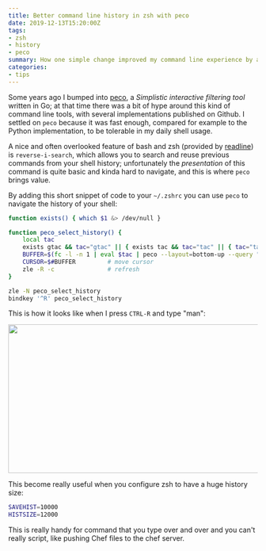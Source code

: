 ```yaml
---
title: Better command line history in zsh with peco
date: 2019-12-13T15:20:00Z
tags:
- zsh
- history
- peco
summary: How one simple change improved my command line experience by a lot.
categories:
- tips
---
```


Some years ago I bumped into [peco](https://github.com/peco/peco), a *Simplistic interactive
filtering tool* written in Go; at that time there was a bit of hype around this kind of command line
tools, with several implementations published on Github. I settled on `peco` because it was fast
enough, compared for example to the Python implementation, to be tolerable in my daily shell usage.

A nice and often overlooked feature of bash and zsh (provided by
[readline](https://tiswww.case.edu/php/chet/readline/rltop.html)) is `reverse-i-search`, which
allows you to search and reuse previous commands from your shell history; unfortunately the
*presentation* of this command is quite basic and kinda hard to navigate, and this is where `peco`
brings value.

By adding this short snippet of code to your `~/.zshrc` you can use `peco` to navigate the history
of your shell:

```bash
function exists() { which $1 &> /dev/null }

function peco_select_history() {
    local tac
    exists gtac && tac="gtac" || { exists tac && tac="tac" || { tac="tail -r" } }
    BUFFER=$(fc -l -n 1 | eval $tac | peco --layout=bottom-up --query "$LBUFFER")
    CURSOR=$#BUFFER         # move cursor
    zle -R -c               # refresh
}

zle -N peco_select_history
bindkey '^R' peco_select_history
```

This is how it looks like when I press `CTRL-R` and type "man":

<img src="zsh-peco.png" width="600" height="300">

This become really useful when you configure zsh to have a huge history size:

```bash
SAVEHIST=10000
HISTSIZE=12000
```

This is really handy for command that you type over and over and you can't really script, like
pushing Chef files to the chef server.
